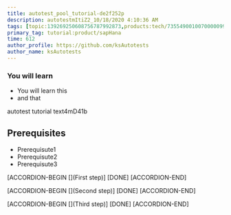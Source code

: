 ```yaml
---
title: autotest_pool_tutorial-de2f252p
description: autotestmItiZ2_10/18/2020 4:10:36 AM
tags: [topic:139269250608756787992873,products:tech/73554900100700000996,tutorial:experience/advanced]
primary_tag: tutorial:product/sapHana
time: 612
author_profile: https://github.com/ksAutotests
author_name: ksAutotests
---
```

### You will learn
- You will learn this
- and that

autotest tutorial text4mD41b

## Prerequisites
- Prerequisute1
- Prerequisute2
- Prerequisute3

[ACCORDION-BEGIN [](First step)]
[DONE]
[ACCORDION-END]

[ACCORDION-BEGIN [](Second step)]
[DONE]
[ACCORDION-END]

[ACCORDION-BEGIN [](Third step)]
[DONE]
[ACCORDION-END]

